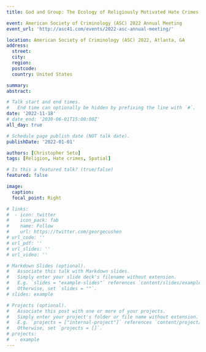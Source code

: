 ```yaml
---
title: God and Group: The Ecology of Religiously Motivated Hate Crimes

event: American Society of Criminology (ASC) 2022 Annual Meeting
event_url: 'http://asc41.com/events/2022-asc-annual-meeting/'

location: American Society of Criminology (ASC) 2022, Atlanta, GA
address: 
  street:
  city: 
  region: 
  postcode: 
  country: United States

summary: 
abstract: 

# Talk start and end times.
#   End time can optionally be hidden by prefixing the line with `#`.
date: '2022-11-18'
# date_end: '2030-06-01T15:00:00Z'
all_day: true

# Schedule page publish date (NOT talk date).
publishDate: '2022-01-01'

authors: [Christopher Seto]
tags: [Religion, Hate crimes, Spatial]

# Is this a featured talk? (true/false)
featured: false

image:
  caption: 
  focal_point: Right

# links:
#  - icon: twitter
#    icon_pack: fab
#    name: Follow
#    url: https://twitter.com/georgecushen
# url_code: ''
# url_pdf: ''
# url_slides: ''
# url_video: ''

# Markdown Slides (optional).
#   Associate this talk with Markdown slides.
#   Simply enter your slide deck's filename without extension.
#   E.g. `slides = "example-slides"` references `content/slides/example-slides.md`.
#   Otherwise, set `slides = ""`.
# slides: example

# Projects (optional).
#   Associate this post with one or more of your projects.
#   Simply enter your project's folder or file name without extension.
#   E.g. `projects = ["internal-project"]` references `content/project/deep-learning/index.md`.
#   Otherwise, set `projects = []`.
# projects:
#  - example
---
```

